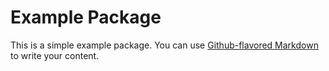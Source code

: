 # Example Package
This is a simple example package. You can use
[Github-flavored Markdown](https://guides.github.com/features/mastering-markdown/) to write your content.
 